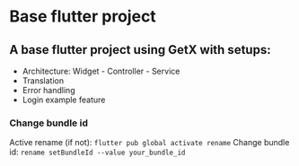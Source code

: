 # Base flutter project
## A base flutter project using GetX with setups: 
- Architecture: Widget - Controller - Service
- Translation 
- Error handling
- Login example feature

### Change bundle id
Active rename (if not): `flutter pub global activate rename`
Change bundle id: `rename setBundleId --value your_bundle_id`
